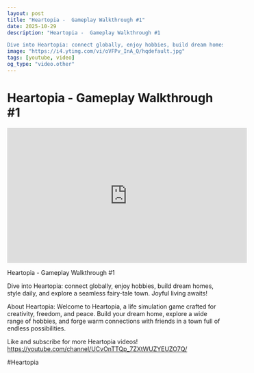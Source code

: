```yaml
---
layout: post
title: "Heartopia -  Gameplay Walkthrough #1"
date: 2025-10-29
description: "Heartopia -  Gameplay Walkthrough #1

Dive into Heartopia: connect globally, enjoy hobbies, build dream homes, style daily, and explore a seamless fairy..."
image: "https://i4.ytimg.com/vi/oVFPv_InA_Q/hqdefault.jpg"
tags: [youtube, video]
og_type: "video.other"
---
```


<script type="application/ld+json">
{
  "@context": "http://schema.org",
  "@type": "VideoObject",
  "name": "Heartopia -  Gameplay Walkthrough #1",
  "description": "Heartopia -  Gameplay Walkthrough #1\n\nDive into Heartopia: connect globally, enjoy hobbies, build dream homes, style daily, and explore a seamless fairy-tale town. Joyful living awaits!\n\nAbout Heartopia: Welcome to Heartopia, a life simulation game crafted for creativity, freedom, and peace. Build your dream home, explore a wide range of hobbies, and forge warm connections with friends in a town full of endless possibilities.\n\nLike and subscribe for more Heartopia videos! https://youtube.com/channel/UCvOnTTQp_7ZXtWUZYEUZO7Q/\n\n#Heartopia",
  "thumbnailUrl": "https://i4.ytimg.com/vi/oVFPv_InA_Q/hqdefault.jpg",
  "uploadDate": "2025-10-29T09:01:32",
  "embedUrl": "https://www.youtube.com/embed/oVFPv_InA_Q",
  "publisher": {
    "@type": "Person",
    "name": "Celo Zaga"
  },
  "mainEntityOfPage": {
    "@type": "WebPage",
    "@id": "https://celozaga.github.io/2025/10/29/heartopia----gameplay-walkthrough-#1-oVFPv_InA_Q.html"
  },
  "duration": "PT0M0S"
}
</script>

<script type="application/ld+json">
{
  "@context": "http://schema.org",
  "@type": "BlogPosting",
  "headline": "Heartopia -  Gameplay Walkthrough #1",
  "image": "https://i4.ytimg.com/vi/oVFPv_InA_Q/hqdefault.jpg",
  "publisher": {
    "@type": "Person",
    "name": "Celo Zaga"
  },
  "url": "https://celozaga.github.io/2025/10/29/heartopia----gameplay-walkthrough-#1-oVFPv_InA_Q.html",
  "datePublished": "2025-10-29T09:01:32",
  "dateCreated": "2025-10-29T09:01:32",
  "dateModified": "2025-10-29T09:01:32",
  "description": "Heartopia -  Gameplay Walkthrough #1\n\nDive into Heartopia: connect globally, enjoy hobbies, build dream homes, style daily, and explore a seamless fairy...",
  "author": {
    "@type": "Person",
    "name": "Celo Zaga"
  },
  "mainEntityOfPage": {
    "@type": "WebPage",
    "@id": "https://celozaga.github.io/2025/10/29/heartopia----gameplay-walkthrough-#1-oVFPv_InA_Q.html"
  }
}
</script>

<h1 class="youtube-post-title">Heartopia -  Gameplay Walkthrough #1</h1>

<iframe width="560" height="315" src="https://www.youtube.com/embed/oVFPv_InA_Q" class="youtube-post-embed" frameborder="0" allowfullscreen></iframe>

<p class="youtube-post-description">Heartopia -  Gameplay Walkthrough #1

Dive into Heartopia: connect globally, enjoy hobbies, build dream homes, style daily, and explore a seamless fairy-tale town. Joyful living awaits!

About Heartopia: Welcome to Heartopia, a life simulation game crafted for creativity, freedom, and peace. Build your dream home, explore a wide range of hobbies, and forge warm connections with friends in a town full of endless possibilities.

Like and subscribe for more Heartopia videos! https://youtube.com/channel/UCvOnTTQp_7ZXtWUZYEUZO7Q/

#Heartopia</p>
